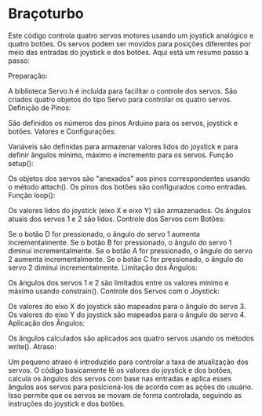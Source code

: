 # Braçoturbo
Este código controla quatro servos motores usando um joystick analógico e quatro botões. Os servos podem ser movidos para posições diferentes por meio das entradas do joystick e dos botões. Aqui está um resumo passo a passo:

Preparação:

A biblioteca Servo.h é incluída para facilitar o controle dos servos.
São criados quatro objetos do tipo Servo para controlar os quatro servos.
Definição de Pinos:

São definidos os números dos pinos Arduino para os servos, joystick e botões.
Valores e Configurações:

Variáveis são definidas para armazenar valores lidos do joystick e para definir ângulos mínimo, máximo e incremento para os servos.
Função setup():

Os objetos dos servos são "anexados" aos pinos correspondentes usando o método attach().
Os pinos dos botões são configurados como entradas.
Função loop():

Os valores lidos do joystick (eixo X e eixo Y) são armazenados.
Os ângulos atuais dos servos 1 e 2 são lidos.
Controle dos Servos com Botões:

Se o botão D for pressionado, o ângulo do servo 1 aumenta incrementalmente.
Se o botão B for pressionado, o ângulo do servo 1 diminui incrementalmente.
Se o botão A for pressionado, o ângulo do servo 2 aumenta incrementalmente.
Se o botão C for pressionado, o ângulo do servo 2 diminui incrementalmente.
Limitação dos Ângulos:

Os ângulos dos servos 1 e 2 são limitados entre os valores mínimo e máximo usando constrain().
Controle dos Servos com o Joystick:

Os valores do eixo X do joystick são mapeados para o ângulo do servo 3.
Os valores do eixo Y do joystick são mapeados para o ângulo do servo 4.
Aplicação dos Ângulos:

Os ângulos calculados são aplicados aos quatro servos usando os métodos write().
Atraso:

Um pequeno atraso é introduzido para controlar a taxa de atualização dos servos.
O código basicamente lê os valores do joystick e dos botões, calcula os ângulos dos servos com base nas entradas e aplica esses ângulos aos servos para posicioná-los de acordo com as ações do usuário. Isso permite que os servos se movam de forma controlada, seguindo as instruções do joystick e dos botões.
